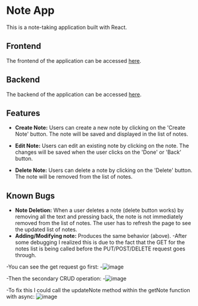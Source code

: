 
# Note App

This is a note-taking application built with React.

## Frontend

The frontend of the application can be accessed [here](https://note-react-app-frontend-9297f33085da.herokuapp.com/).

## Backend

The backend of the application can be accessed [here](https://note-react-json-db-995df07f909e.herokuapp.com/notes).

## Features

- **Create Note:** Users can create a new note by clicking on the 'Create Note' button. The note will be saved and displayed in the list of notes.

- **Edit Note:** Users can edit an existing note by clicking on the note. The changes will be saved when the user clicks on the 'Done' or 'Back' button.

- **Delete Note:** Users can delete a note by clicking on the 'Delete' button. The note will be removed from the list of notes.

## Known Bugs

- **Note Deletion:** When a user deletes a note (delete button works) by removing all the text and pressing back, the note is not immediately removed from the list of notes. The user has to refresh the page to see the updated list of notes.
- **Adding/Modifying note:** Produces the same behavior (above).
-After some debugging I realized this is due to the fact that the GET for the notes list is being called before the PUT/POST/DELETE request goes through.

-You can see the get request go first: 
-![image](https://github.com/rpotesmangra11/note-react-app/assets/40585885/4a0eeaf7-ac20-4f81-8b35-67f7b84035ed)

-Then the secondary CRUD operation:
-![image](https://github.com/rpotesmangra11/note-react-app/assets/40585885/575190d3-f6ae-4d6a-9bad-abe4f633cedb)

-To fix this I could call the updateNote method within the getNote function with async: 
![image](https://github.com/rpotesmangra11/note-react-app/assets/40585885/14f757bb-b1d5-46e4-84ef-00e4787f4bed)

